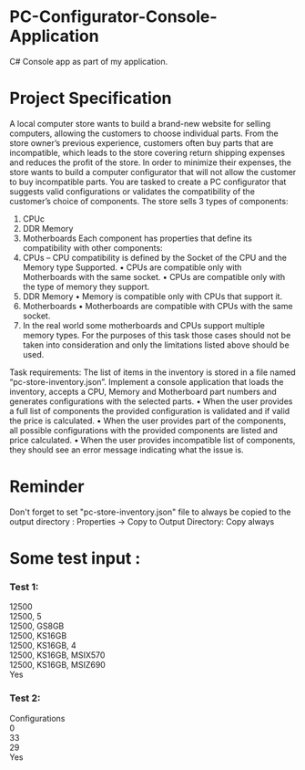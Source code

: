 # PC-Configurator-Console-Application
C# Console app as part of my application.

# Project Specification
A local computer store wants to build a brand-new website for selling computers, allowing the customers to choose individual parts. From the store owner’s previous experience, customers often buy parts that are incompatible, which leads to the store covering return shipping expenses and reduces the profit of the store.
In order to minimize their expenses, the store wants to build a computer configurator that will not allow the customer to buy incompatible parts. 
You are tasked to create a PC configurator that suggests valid configurations or validates the compatibility of the customer’s choice of components.
The store sells 3 types of components:	
1.	CPUс
2.	DDR Memory
3.	Motherboards
Each component has properties that define its compatibility with other components:
1.	CPUs – CPU compatibility is defined by the Socket of the CPU and the Memory type Supported. 
•	CPUs are compatible only with Motherboards with the same socket.
•	CPUs are compatible only with the type of memory they support.
2.	DDR Memory 
•	Memory is compatible only with CPUs that support it.
3.	Motherboards
•	Motherboards are compatible with CPUs with the same socket.
4.	In the real world some motherboards and CPUs support multiple memory types. For the purposes of this task those cases should not be taken into consideration and only the limitations listed above should be used. 

Task requirements:
The list of items in the inventory is stored in a file named “pc-store-inventory.json”.
Implement a console application that loads the inventory, accepts a CPU, Memory and Motherboard part numbers and generates configurations with the selected parts. 
•	When the user provides a full list of components the provided configuration is validated and if valid the price is calculated.
•	When the user provides part of the components, all possible configurations with the provided components are listed and price calculated.
•	When the user provides incompatible list of components, they should see an error message indicating what the issue is.

# Reminder
Don't forget to set "pc-store-inventory.json" file to always be copied to the output directory :
Properties -> Copy to Output Directory: Copy always

# Some test input : 
### Test 1:
12500  
12500, 5  
12500, GS8GB  
12500, KS16GB  
12500, KS16GB, 4  
12500, KS16GB, MSIX570  
12500, KS16GB, MSIZ690  
Yes  
### Test 2:
Configurations  
0  
33  
29  
Yes  
